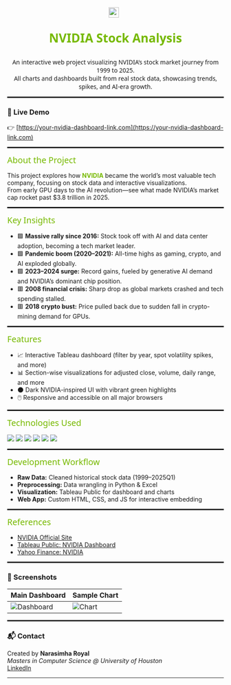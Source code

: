 <h1 align="center" style="color:#76B900; font-family:'Handel Gothic','Segoe UI',Arial,Helvetica,sans-serif;">
<img src="icon.png" alt="NVIDIA Logo" width="24" style="vertical-align:middle; margin-right:8px;" />

 NVIDIA Stock Analysis
</h1>

<p align="center" style="font-family:'Handel Gothic','Segoe UI',Arial,Helvetica,sans-serif;">
An interactive web project visualizing NVIDIA’s stock market journey from 1999 to 2025.<br>
All charts and dashboards built from real stock data, showcasing trends, spikes, and AI-era growth.
</p>


<hr style="border: 1px solid #111111;" />

### 🚀 Live Demo

👉 [https://your-nvidia-dashboard-link.com](https://your-nvidia-dashboard-link.com)

<hr style="border: 1px solid #111111;" />


<span style="color:#76B900; font-family:'Handel Gothic','Segoe UI',Arial,Helvetica,sans-serif; font-size:1.4em;">About the Project</span>

This project explores how <b style="color:#76B900;">NVIDIA</b> became the world’s most valuable tech company, focusing on stock data and interactive visualizations.  
From early GPU days to the AI revolution—see what made NVIDIA’s market cap rocket past $3.8 trillion in 2025.

<hr style="border: 1px solid #111111;" />

<span style="color:#76B900; font-family:'Handel Gothic','Segoe UI',Arial,Helvetica,sans-serif; font-size:1.4em;">Key Insights</span>

- 🟩 **Massive rally since 2016:** Stock took off with AI and data center adoption, becoming a tech market leader.
- 🟩 **Pandemic boom (2020–2021):** All-time highs as gaming, crypto, and AI exploded globally.
- 🟩 **2023–2024 surge:** Record gains, fueled by generative AI demand and NVIDIA’s dominant chip position.
- 🟥 **2008 financial crisis:** Sharp drop as global markets crashed and tech spending stalled.
- 🟥 **2018 crypto bust:** Price pulled back due to sudden fall in crypto-mining demand for GPUs.

<hr style="border: 1px solid #111111;" />

<span style="color:#76B900; font-family:'Handel Gothic','Segoe UI',Arial,Helvetica,sans-serif; font-size:1.4em;">Features</span>

- 📈 Interactive Tableau dashboard (filter by year, spot volatility spikes, and more)
- 📊 Section-wise visualizations for adjusted close, volume, daily range, and more
- 🌑 Dark NVIDIA-inspired UI with vibrant green highlights
- 🖱️ Responsive and accessible on all major browsers

<hr style="border: 1px solid #111111;" />

<span style="color:#76B900; font-family:'Handel Gothic','Segoe UI',Arial,Helvetica,sans-serif; font-size:1.4em;">Technologies Used</span>

<div align="left">
  <img src="https://img.shields.io/badge/HTML5-111111?style=for-the-badge&logo=html5&logoColor=white" />
  <img src="https://img.shields.io/badge/CSS3-111111?style=for-the-badge&logo=css3&logoColor=white" />
  <img src="https://img.shields.io/badge/JavaScript-111111?style=for-the-badge&logo=javascript&logoColor=yellow" />
  <img src="https://img.shields.io/badge/Tableau-76B900?style=for-the-badge&logo=tableau&logoColor=white" />
  <img src="https://img.shields.io/badge/Python-111111?style=for-the-badge&logo=python&logoColor=yellow" />
  <img src="https://img.shields.io/badge/Excel-217346?style=for-the-badge&logo=microsoft-excel&logoColor=white" />
</div>

<hr style="border: 1px solid #111111;" />

<span style="color:#76B900; font-family:'Handel Gothic','Segoe UI',Arial,Helvetica,sans-serif; font-size:1.4em;">Development Workflow</span>

- **Raw Data:** Cleaned historical stock data (1999–2025Q1)
- **Preprocessing:** Data wrangling in Python & Excel
- **Visualization:** Tableau Public for dashboard and charts
- **Web App:** Custom HTML, CSS, and JS for interactive embedding

<hr style="border: 1px solid #111111;" />

<span style="color:#76B900; font-family:'Handel Gothic','Segoe UI',Arial,Helvetica,sans-serif; font-size:1.4em;">References</span>

- [NVIDIA Official Site](https://www.nvidia.com/)
- [Tableau Public: NVIDIA Dashboard](https://public.tableau.com/)
- [Yahoo Finance: NVIDIA](https://finance.yahoo.com/quote/NVDA/)

<hr style="border: 1px solid #111111;" />

### 📸 Screenshots

| Main Dashboard | Sample Chart |
|----------------|-------------|
| ![Dashboard](./dashboard.png) | ![Chart](./chart.png) |

<hr style="border: 1px solid #111111;" />

### 📬 Contact

Created by **Narasimha Royal**  
_Masters in Computer Science @ University of Houston_  
[LinkedIn](https://www.linkedin.com/in/narasimha31)

---


